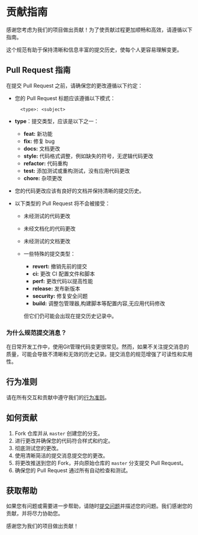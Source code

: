 # 贡献指南

感谢您考虑为我们的项目做出贡献！为了使贡献过程更加顺畅和高效，请遵循以下指南。

这个规范有助于保持清晰和信息丰富的提交历史，使每个人更容易理解变更。

## Pull Request 指南

在提交 Pull Request 之前，请确保您的更改遵循以下约定：

- 您的 Pull Request 标题应该遵循以下模式：
  ```plaintext
    <type>: <subject>
  ```
- **type**：提交类型，应该是以下之一：
    - **feat:** 新功能
    - **fix:** 修复 bug
    - **docs:** 文档更改
    - **style:** 代码格式调整，例如缺失的符号，无逻辑代码更改
    - **refactor:** 代码重构
    - **test:** 添加测试或重构测试，没有应用代码更改
    - **chore:** 杂项更改
- 您的代码更改应该有良好的文档并保持清晰的提交历史。

- 以下类型的 Pull Request 将不会被接受：
    - 未经测试的代码更改
    - 未经文档化的代码更改
    - 未经测试的文档更改
    - 一些特殊的提交类型：
      - **revert:** 撤销先前的提交
      - **ci:** 更改 CI 配置文件和脚本
      - **perf:** 更改代码以提高性能
      - **release:** 发布新版本
      - **security:** 修复安全问题
      - **build:** 调整包管理器,构建脚本等配置内容,无应用代码修改
      
      但它们仍可能会出现在提交历史记录中。

### 为什么规范提交消息？

在日常开发工作中，使用Git管理代码变更很常见。然而，如果不关注提交消息的质量，可能会导致不清晰和无效的历史记录。提交消息的规范增强了可读性和实用性。


## 行为准则

请在所有交互和贡献中遵守我们的[行为准则](CODE_OF_CONDUCT.md)。

## 如何贡献

1. Fork 仓库并从 `master` 创建您的分支。
2. 进行更改并确保您的代码符合样式和约定。
3. 彻底测试您的更改。
4. 使用清晰简洁的提交消息提交您的更改。
5. 将更改推送到您的 Fork，并向原始仓库的 `master` 分支提交 Pull Request。
6. 确保您的 Pull Request 通过所有自动检查和测试。

## 获取帮助

如果您有问题或需要进一步帮助，请随时[提交问题](https://github.com/aoguai/SplitFiles/issues)并描述您的问题。我们感谢您的贡献，并将尽力协助您。

感谢您为我们的项目做出贡献！